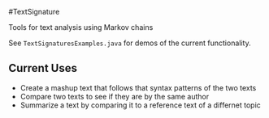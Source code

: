 #TextSignature

Tools for text analysis using Markov chains

See `TextSignaturesExamples.java` for demos of the current functionality.

## Current Uses
* Create a mashup text that follows that syntax patterns of the two texts
* Compare two texts to see if they are by the same author
* Summarize a text by comparing it to a reference text of a differnet topic
